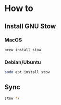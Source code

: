 # How to

## Install GNU Stow

### MacOS

```bash
brew install stow
```

### Debian/Ubuntu
  
```bash
sudo apt install stow
```

## Sync

```bash
stow */
```

